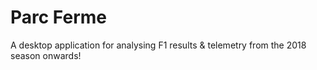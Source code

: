# Parc Ferme
 A desktop application for analysing F1 results & telemetry from the 2018 season onwards!

